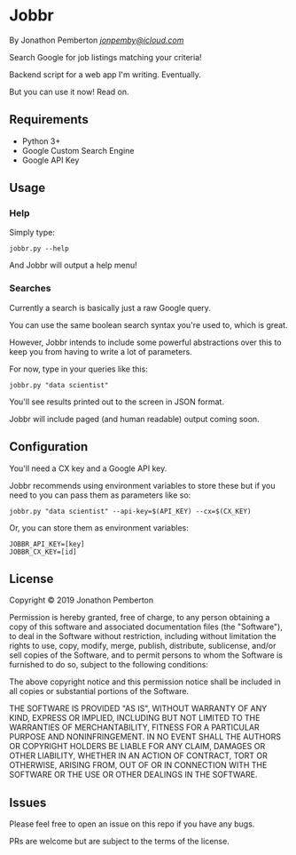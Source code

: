 # Jobbr

By Jonathon Pemberton _<jonpemby@icloud.com>_

Search Google for job listings matching your criteria!

Backend script for a web app I'm writing. Eventually.

But you can use it now! Read on.

## Requirements

- Python 3+
- Google Custom Search Engine
- Google API Key

## Usage

### Help

Simply type:

```
jobbr.py --help
```

And Jobbr will output a help menu!

### Searches

Currently a search is basically just a raw Google query.

You can use the same boolean search syntax you're used to, which is great.

However, Jobbr intends to include some powerful abstractions over this to keep you from having to write a lot of parameters.

For now, type in your queries like this:

```
jobbr.py "data scientist"
```

You'll see results printed out to the screen in JSON format.

Jobbr will include paged (and human readable) output coming soon.

## Configuration

You'll need a CX key and a Google API key.

Jobbr recommends using environment variables to store these but if you need to you can pass them as parameters like so:

```
jobbr.py "data scientist" --api-key=$(API_KEY) --cx=$(CX_KEY)
```

Or, you can store them as environment variables:

```
JOBBR_API_KEY=[key]
JOBBR_CX_KEY=[id]
```

## License

Copyright © 2019 Jonathon Pemberton

Permission is hereby granted, free of charge, to any person obtaining a copy of this software and associated documentation files (the "Software"), to deal in the Software without restriction, including without limitation the rights to use, copy, modify, merge, publish, distribute, sublicense, and/or sell copies of the Software, and to permit persons to whom the Software is furnished to do so, subject to the following conditions:

The above copyright notice and this permission notice shall be included in all copies or substantial portions of the Software.

THE SOFTWARE IS PROVIDED "AS IS", WITHOUT WARRANTY OF ANY KIND, EXPRESS OR IMPLIED, INCLUDING BUT NOT LIMITED TO THE WARRANTIES OF MERCHANTABILITY, FITNESS FOR A PARTICULAR PURPOSE AND NONINFRINGEMENT. IN NO EVENT SHALL THE AUTHORS OR COPYRIGHT HOLDERS BE LIABLE FOR ANY CLAIM, DAMAGES OR OTHER LIABILITY, WHETHER IN AN ACTION OF CONTRACT, TORT OR OTHERWISE, ARISING FROM, OUT OF OR IN CONNECTION WITH THE SOFTWARE OR THE USE OR OTHER DEALINGS IN THE SOFTWARE.

## Issues

Please feel free to open an issue on this repo if you have any bugs.

PRs are welcome but are subject to the terms of the license.